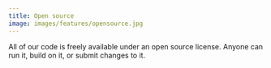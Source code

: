 ```yaml
---
title: Open source
image: images/features/opensource.jpg
---
```


All of our code is freely available under an open source license. Anyone can run it, build on it, or submit changes to it.